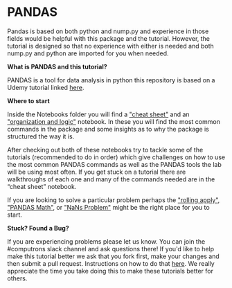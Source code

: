 # PANDAS

Pandas is based on both python and nump.py and experience in those fields would be helpful with this package and the tutorial. However, the tutorial is designed so that no experience with either is needed and both nump.py and python are imported for you when needed. 


**What is PANDAS and this tutorial?** 

PANDAS is a tool for data analysis in python this repository is based on a Udemy tutorial linked [here](https://www.udemy.com/data-analysis-in-python-with-pandas/learn/v4/t/lecture/2339796?start=150).  

**Where to start**

Inside the Notebooks folder you will find a  ["cheat sheet"](https://github.com/ContextLab/Tutorials/blob/master/PANDAS/Notebooks/Cheat%20Sheet.ipynb) and an ["organization and logic"](https://github.com/ContextLab/Tutorials/blob/master/PANDAS/Notebooks/PANDAS%20organization%20and%20logic.ipynb) notebook. In these you will find the most common commands in the package and some insights as to why the package is structured the way it is. 

After checking out both of these notebooks try to tackle some of the tutorials (recommended to do in order) which give challenges on how to use the most common PANDAS commands as well as the PANDAS tools the lab will be using most often. If you get stuck on a tutorial there are walkthroughs of each one and many of the commands needed are in the “cheat sheet” notebook.

If you are looking to solve a particular problem perhaps the ["rolling apply"](https://github.com/ContextLab/Tutorials/blob/master/PANDAS/Notebooks/Rolling%20Apply%20Tutorial%20.ipynb), ["PANDAS Math"](https://github.com/ContextLab/Tutorials/blob/master/PANDAS/Notebooks/PANDAS%20Math.ipynb), or ["NaNs Problem"](https://github.com/ContextLab/Tutorials/blob/master/PANDAS/Notebooks/NaNs%20Problem.ipynb) might be the right place for you to start.


**Stuck? Found a Bug?**

If you are experiencing problems please let us know. You can join the #computrons slack channel and ask questions there! If you'd like to help make this tutorial better we ask that you fork first, make your changes and then submit a pull request. Instructions on how to do that [here](https://gist.github.com/Chaser324/ce0505fbed06b947d962). We really appreciate the time you take doing this to make these tutorials better for others.


